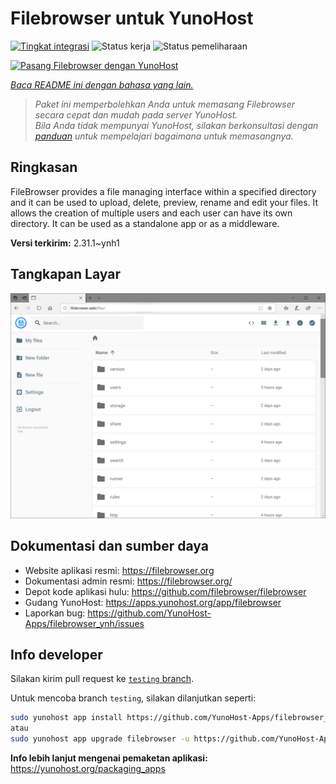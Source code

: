 <!--
N.B.: README ini dibuat secara otomatis oleh <https://github.com/YunoHost/apps/tree/master/tools/readme_generator>
Ini TIDAK boleh diedit dengan tangan.
-->

# Filebrowser untuk YunoHost

[![Tingkat integrasi](https://dash.yunohost.org/integration/filebrowser.svg)](https://ci-apps.yunohost.org/ci/apps/filebrowser/) ![Status kerja](https://ci-apps.yunohost.org/ci/badges/filebrowser.status.svg) ![Status pemeliharaan](https://ci-apps.yunohost.org/ci/badges/filebrowser.maintain.svg)

[![Pasang Filebrowser dengan YunoHost](https://install-app.yunohost.org/install-with-yunohost.svg)](https://install-app.yunohost.org/?app=filebrowser)

*[Baca README ini dengan bahasa yang lain.](./ALL_README.md)*

> *Paket ini memperbolehkan Anda untuk memasang Filebrowser secara cepat dan mudah pada server YunoHost.*  
> *Bila Anda tidak mempunyai YunoHost, silakan berkonsultasi dengan [panduan](https://yunohost.org/install) untuk mempelajari bagaimana untuk memasangnya.*

## Ringkasan

FileBrowser provides a file managing interface within a specified directory and it can be used to upload, delete, preview, rename and edit your files. It allows the creation of multiple users and each user can have its own directory. It can be used as a standalone app or as a middleware.


**Versi terkirim:** 2.31.1~ynh1

## Tangkapan Layar

![Tangkapan Layar pada Filebrowser](./doc/screenshots/screenshot.PNG)

## Dokumentasi dan sumber daya

- Website aplikasi resmi: <https://filebrowser.org>
- Dokumentasi admin resmi: <https://filebrowser.org/>
- Depot kode aplikasi hulu: <https://github.com/filebrowser/filebrowser>
- Gudang YunoHost: <https://apps.yunohost.org/app/filebrowser>
- Laporkan bug: <https://github.com/YunoHost-Apps/filebrowser_ynh/issues>

## Info developer

Silakan kirim pull request ke [`testing` branch](https://github.com/YunoHost-Apps/filebrowser_ynh/tree/testing).

Untuk mencoba branch `testing`, silakan dilanjutkan seperti:

```bash
sudo yunohost app install https://github.com/YunoHost-Apps/filebrowser_ynh/tree/testing --debug
atau
sudo yunohost app upgrade filebrowser -u https://github.com/YunoHost-Apps/filebrowser_ynh/tree/testing --debug
```

**Info lebih lanjut mengenai pemaketan aplikasi:** <https://yunohost.org/packaging_apps>
